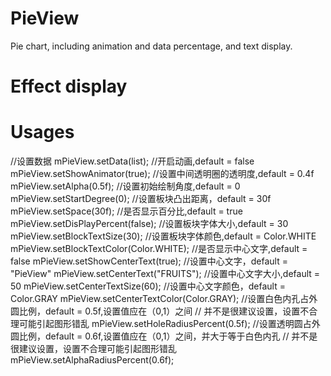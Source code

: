 # PieView
Pie chart, including animation and data percentage, and text display.
# Effect display
  
# Usages
  //设置数据
  mPieView.setData(list);
  //开启动画,default = false
  mPieView.setShowAnimator(true);
  //设置中间透明圈的透明度,default = 0.4f
  mPieView.setAlpha(0.5f);
  //设置初始绘制角度,default = 0
  mPieView.setStartDegree(0);
  //设置板块凸出距离，default = 30f
  mPieView.setSpace(30f);
  //是否显示百分比,default = true
  mPieView.setDisPlayPercent(false);
  //设置板块字体大小,default = 30
  mPieView.setBlockTextSize(30);
  //设置板块字体颜色,default = Color.WHITE
  mPieView.setBlockTextColor(Color.WHITE);
  //是否显示中心文字,default = false
  mPieView.setShowCenterText(true);
  //设置中心文字，default = "PieView"
  mPieView.setCenterText("FRUITS");
  //设置中心文字大小,default = 50
  mPieView.setCenterTextSize(60);
  //设置中心文字颜色，default = Color.GRAY
  mPieView.setCenterTextColor(Color.GRAY);
  //设置白色内孔占外圆比例，default = 0.5f,设置值应在（0,1）之间
  // 并不是很建议设置，设置不合理可能引起图形错乱
  mPieView.setHoleRadiusPercent(0.5f);
  //设置透明圆占外圆比例，default = 0.6f,设置值应在（0,1）之间，并大于等于白色内孔
  // 并不是很建议设置，设置不合理可能引起图形错乱
  mPieView.setAlphaRadiusPercent(0.6f);
